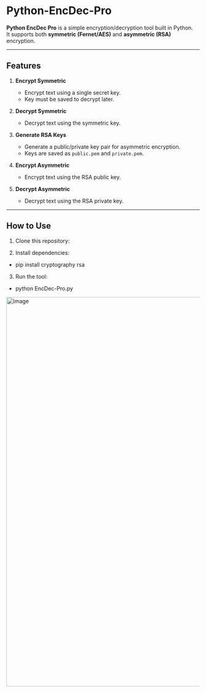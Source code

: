 # Python-EncDec-Pro

**Python EncDec Pro** is a simple encryption/decryption tool built in Python.  
It supports both **symmetric (Fernet/AES)** and **asymmetric (RSA)** encryption.  

---

## Features

1. **Encrypt Symmetric**  
   - Encrypt text using a single secret key.  
   - Key must be saved to decrypt later.  

2. **Decrypt Symmetric**  
   - Decrypt text using the symmetric key.  

3. **Generate RSA Keys**  
   - Generate a public/private key pair for asymmetric encryption.  
   - Keys are saved as `public.pem` and `private.pem`.  

4. **Encrypt Asymmetric**  
   - Encrypt text using the RSA public key.  

5. **Decrypt Asymmetric**  
   - Decrypt text using the RSA private key.  

---

## How to Use

1. Clone this repository:

2.	Install dependencies:  
- pip install cryptography rsa

3.	Run the tool:  
- python EncDec-Pro.py    
   
<img width="1642" height="1014" alt="image" src="https://github.com/user-attachments/assets/089b5aed-7c98-4bb9-b854-6ca44600c79e" />
